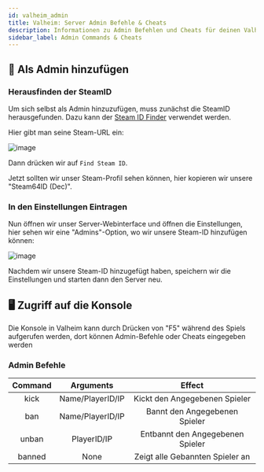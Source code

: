 ```yaml
---
id: valheim_admin
title: Valheim: Server Admin Befehle & Cheats
description: Informationen zu Admin Befehlen und Cheats für deinen Valheim-Server von ZAP-Hosting - ZAP-Hosting.com Dokumentationen
sidebar_label: Admin Commands & Cheats
---
```


## 🔑 Als Admin hinzufügen

### Herausfinden der SteamID
Um sich selbst als Admin hinzuzufügen, muss zunächst die SteamID herausgefunden. Dazu kann der [Steam ID Finder](https://steamidfinder.com/) verwendet werden.


Hier gibt man seine Steam-URL ein:

![image](https://user-images.githubusercontent.com/13604413/159179966-154bb929-edcc-42aa-965e-cb747bb463f8.png)

Dann drücken wir auf `Find Steam ID`.

Jetzt sollten wir unser Steam-Profil sehen können, hier kopieren wir unsere "Steam64ID (Dec)".


### In den Einstellungen Eintragen

Nun öffnen wir unser Server-Webinterface und öffnen die Einstellungen, hier sehen wir eine "Admins"-Option, wo wir unsere Steam-ID hinzufügen können:

![image](https://user-images.githubusercontent.com/13604413/159179970-41e1601a-b06c-4579-8360-b25bf0ac582f.png)


Nachdem wir unsere Steam-ID hinzugefügt haben, speichern wir die Einstellungen und starten dann den Server neu.

## 🖥️ Zugriff auf die Konsole

Die Konsole in Valheim kann durch Drücken von "F5" während des Spiels aufgerufen werden, dort können Admin-Befehle oder Cheats eingegeben werden


### Admin Befehle

|  Command   |           Arguments          |                  Effect               |
| :--------: | :--------------------------: |  :---------------------------------:  |
|   kick     |        Name/PlayerID/IP      |     Kickt den Angegebenen Spieler     |
|   ban      |        Name/PlayerID/IP      |     Bannt den Angegebenen Spieler     |
|   unban    |        PlayerID/IP           |     Entbannt den Angegebenen Spieler  |
|   banned   |           None               |  Zeigt alle Gebannten Spieler an      |
